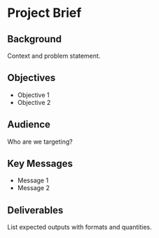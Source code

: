 # Project Brief

## Background
Context and problem statement.

## Objectives
- Objective 1
- Objective 2

## Audience
Who are we targeting?

## Key Messages
- Message 1
- Message 2

## Deliverables
List expected outputs with formats and quantities.

